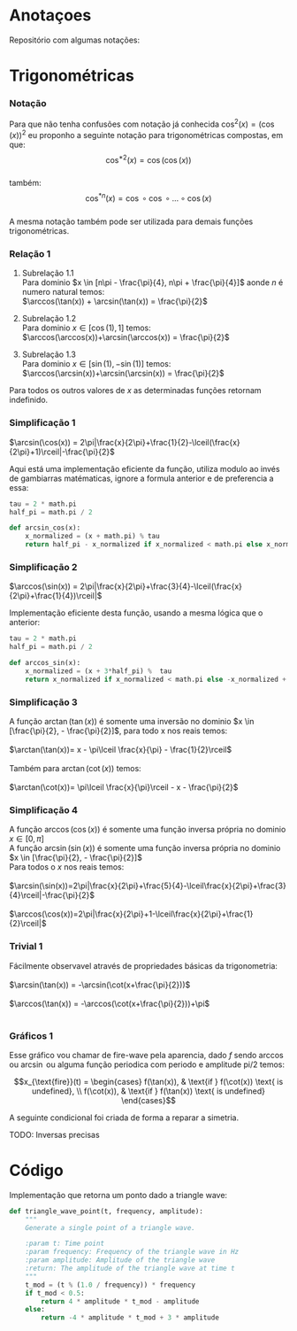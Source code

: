 # Anotaçoes

Repositório com algumas notações:

# Trigonométricas

### Notação
Para que não tenha confusões com notação já conhecida $\cos^2(x)=(\cos(x))^2$ eu proponho a seguinte notação
para trigonométricas compostas, em que: <br/>
$$\cos^{*2}(x)=\cos(\cos(x))$$ <br/>
também: <br/>
$$\cos^{*n}(x)=\cos \circ \cos \circ ... \circ \cos(x)$$
<br/>
A mesma notação também pode ser utilizada para demais funções trigonométricas. <br/>

### Relação 1
1.  Subrelação 1.1 \
Para dominio $x \in [n\pi - \frac{\pi}{4}, n\pi + \frac{\pi}{4}]$ aonde $n$ é numero natural temos: <br/>
 $\arccos(\tan(x)) + \arcsin(\tan(x)) = \frac{\pi}{2}$  <br/>

2.  Subrelação 1.2 \
 Para dominio $x \in [\cos(1), 1]$ temos: <br/>
 $\arccos(\arccos(x))+\arcsin(\arccos(x)) = \frac{\pi}{2}$  <br/>

3.  Subrelação 1.3 \
 Para dominio $x \in [\sin(1), -\sin(1)]$ temos: <br/>
 $\arccos(\arcsin(x))+\arcsin(\arcsin(x)) = \frac{\pi}{2}$  <br/>

Para todos os outros valores de $x$ as determinadas funções retornam indefinido.

### Simplificação 1
$\arcsin(\cos(x)) = 2\pi|\frac{x}{2\pi}+\frac{1}{2}-\lceil(\frac{x}{2\pi}+1)\rceil|-\frac{\pi}{2}$

Aqui está uma implementação eficiente da função, utiliza modulo ao invés de gambiarras matématicas, ignore a formula anterior e de preferencia a essa:
```python
tau = 2 * math.pi
half_pi = math.pi / 2

def arcsin_cos(x):
    x_normalized = (x + math.pi) % tau
    return half_pi - x_normalized if x_normalized < math.pi else x_normalized - 3*half_pi
```


### Simplificação 2
$\arccos(\sin(x)) = 2\pi|\frac{x}{2\pi}+\frac{3}{4}-\lceil(\frac{x}{2\pi}+\frac{1}{4})\rceil|$

Implementação eficiente desta função, usando a mesma lógica que o anterior:
```python
tau = 2 * math.pi
half_pi = math.pi / 2

def arccos_sin(x):
    x_normalized = (x + 3*half_pi) %  tau
    return x_normalized if x_normalized < math.pi else -x_normalized + tau
```

### Simplificação 3
A função $\arctan(\tan(x))$  é somente uma inversão no dominio $x \in [\frac{\pi}{2}, - \frac{\pi}{2}]$, para todo x nos reais temos: <br/><br/>
$\arctan(\tan(x))= x - \pi\lceil \frac{x}{\pi} - \frac{1}{2}\rceil$ <br/><br/>
Também para $\arctan(\cot(x))$ temos: <br/><br/>
$\arctan(\cot(x))= \pi\lceil \frac{x}{\pi}\rceil - x - \frac{\pi}{2}$ <br/>

### Simplificação 4
A função $\arccos(\cos(x))$ é somente uma função inversa própria no dominio $x \in [0, \pi]$ \
A função $\arcsin(\sin(x))$ é somente uma função inversa própria no dominio $x \in [\frac{\pi}{2}, - \frac{\pi}{2}]$ \
Para todos o $x$ nos reais temos: <br/><br/>
$\arcsin(\sin(x))=2\pi|\frac{x}{2\pi}+\frac{5}{4}-\lceil\frac{x}{2\pi}+\frac{3}{4}\rceil|-\frac{\pi}{2}$ <br/><br/>
$\arccos(\cos(x))=2\pi|\frac{x}{2\pi}+1-\lceil\frac{x}{2\pi}+\frac{1}{2}\rceil|$


### Trivial 1
Fácilmente observavel através de propriedades básicas da trigonometria: <br/><br/>
$\arcsin(\tan(x)) = -\arcsin(\cot(x+\frac{\pi}{2}))$  <br/><br/>
$\arccos(\tan(x)) = -\arccos(\cot(x+\frac{\pi}{2}))+\pi$ <br/><br/>

### Gráficos 1
Esse gráfico vou chamar de fire-wave pela aparencia, dado $f$ sendo $\arccos$ ou $\arcsin$ ou alguma função periodica com periodo e amplitude pi/2 temos:

$$x_{\text{fire}}(t) = \begin{cases} 
    f(\tan(x)), & \text{if } f(\cot(x)) \text{ is undefined}, \\
    f(\cot(x)), & \text{if } f(\tan(x)) \text{ is undefined}
\end{cases}$$

A seguinte condicional foi criada de forma a reparar a simetria.

TODO: Inversas precisas

# Código 
Implementação que retorna um ponto dado a triangle wave:
```python 
def triangle_wave_point(t, frequency, amplitude):
    """
    Generate a single point of a triangle wave.

    :param t: Time point
    :param frequency: Frequency of the triangle wave in Hz
    :param amplitude: Amplitude of the triangle wave
    :return: The amplitude of the triangle wave at time t
    """
    t_mod = (t % (1.0 / frequency)) * frequency
    if t_mod < 0.5:
        return 4 * amplitude * t_mod - amplitude
    else:
        return -4 * amplitude * t_mod + 3 * amplitude
```


